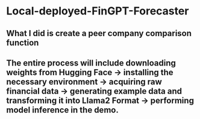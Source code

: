 # Local-deployed-FinGPT-Forecaster
## What I did is create a peer company comparison function
## The entire process will include downloading weights from Hugging Face → installing the necessary environment → acquiring raw financial data → generating example data and transforming it into Llama2 Format → performing model inference in the demo.
